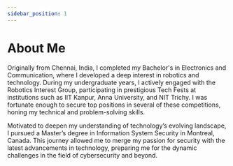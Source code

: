 ```yaml
---
sidebar_position: 1
---
```


# About Me

 
Originally from Chennai, India, I completed my Bachelor's in Electronics and Communication, where I developed a deep interest in robotics and technology. During my undergraduate years, I actively engaged with the Robotics Interest Group, participating in prestigious Tech Fests at institutions such as IIT Kanpur, Anna University, and NIT Trichy. I was fortunate enough to secure top positions in several of these competitions, honing my technical and problem-solving skills.

Motivated to deepen my understanding of technology’s evolving landscape, I pursued a Master’s degree in Information System Security in Montreal, Canada. This journey allowed me to merge my passion for security with the latest advancements in technology, preparing me for the dynamic challenges in the field of cybersecurity and beyond.




